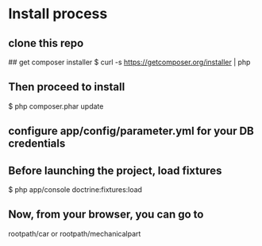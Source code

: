 # Install process

## clone this repo

## get composer installer
$ curl -s https://getcomposer.org/installer | php

## Then proceed to install
$ php composer.phar update

## configure app/config/parameter.yml for your DB credentials

## Before launching the project, load fixtures
$ php app/console doctrine:fixtures:load

## Now, from your browser, you can go to
rootpath/car or rootpath/mechanicalpart
